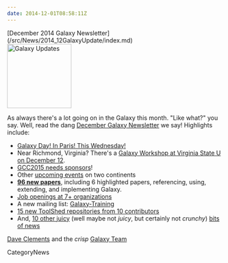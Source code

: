```yaml
---
date: 2014-12-01T08:58:11Z
---
```

<div class='newsItemHeader'>[December 2014 Galaxy Newsletter](/src/News/2014_12GalaxyUpdate/index.md)</div>

<div class='right'>
<a href='/GalaxyUpdates/2014_12'><img src='/Images/Logos/GalaxyUpdate200.png' alt='Galaxy Updates' width=150 /></a>
</div>

As always there's a lot going on in the Galaxy this month.  "Like what?" you say.  Well, read the dang [December Galaxy Newsletter](/src/GalaxyUpdates/2014_12/index.md) we say! Highlights include:

* [Galaxy Day! In Paris! This Wednesday!](/GalaxyUpdates/2014_12#galaxy-day-3-december-paris)
* Near Richmond, Virginia?  There's a [Galaxy Workshop at Virginia State U on December 12](/GalaxyUpdates/2014_12#intro-to-galaxy-workshop-dec-12-virginia-state-u).
* [GCC2015 needs sponsors](/GalaxyUpdates/2014_12#gcc2015-6-8-july-norwich-uk)!
* Other [upcoming events](/GalaxyUpdates/2014_12#other-events) on two continents
* **[96 new papers](/GalaxyUpdates/2014_12#new-papers)**, including 6 highlighted papers, referencing, using, extending, and implementing Galaxy.
* [Job openings at 7+ organizations](/GalaxyUpdates/2014_12#whos-hiring)
* A new mailing list: [Galaxy-Training](/GalaxyUpdates/2014_12#new-galaxy-training-mailing-list)
* [15 new ToolShed repositories from 10 contributors](/GalaxyUpdates/2014_12#toolshed-contributions)
* And, [10 other juicy](/GalaxyUpdates/2014_12#other-news) (well maybe not *juicy*, but certainly not *crunchy*) [bits of news](/GalaxyUpdates/2014_12#other-news)

[Dave Clements](/DaveClements) and the *crisp* [Galaxy Team](/src/GalaxyTeam/index.md)


CategoryNews
